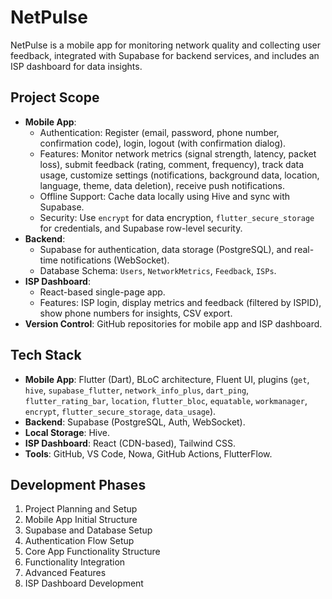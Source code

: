 # NetPulse

NetPulse is a mobile app for monitoring network quality and collecting user feedback, integrated with Supabase for backend services, and includes an ISP dashboard for data insights.

## Project Scope
- **Mobile App**:
  - Authentication: Register (email, password, phone number, confirmation code), login, logout (with confirmation dialog).
  - Features: Monitor network metrics (signal strength, latency, packet loss), submit feedback (rating, comment, frequency), track data usage, customize settings (notifications, background data, location, language, theme, data deletion), receive push notifications.
  - Offline Support: Cache data locally using Hive and sync with Supabase.
  - Security: Use `encrypt` for data encryption, `flutter_secure_storage` for credentials, and Supabase row-level security.
- **Backend**:
  - Supabase for authentication, data storage (PostgreSQL), and real-time notifications (WebSocket).
  - Database Schema: `Users`, `NetworkMetrics`, `Feedback`, `ISPs`.
- **ISP Dashboard**:
  - React-based single-page app.
  - Features: ISP login, display metrics and feedback (filtered by ISPID), show phone numbers for insights, CSV export.
- **Version Control**: GitHub repositories for mobile app and ISP dashboard.

## Tech Stack
- **Mobile App**: Flutter (Dart), BLoC architecture, Fluent UI, plugins (`get`, `hive`, `supabase_flutter`, `network_info_plus`, `dart_ping`, `flutter_rating_bar`, `location`, `flutter_bloc`, `equatable`, `workmanager`, `encrypt`, `flutter_secure_storage`, `data_usage`).
- **Backend**: Supabase (PostgreSQL, Auth, WebSocket).
- **Local Storage**: Hive.
- **ISP Dashboard**: React (CDN-based), Tailwind CSS.
- **Tools**: GitHub, VS Code, Nowa, GitHub Actions, FlutterFlow.

## Development Phases
1. Project Planning and Setup
2. Mobile App Initial Structure
3. Supabase and Database Setup
4. Authentication Flow Setup
5. Core App Functionality Structure
6. Functionality Integration
7. Advanced Features
8. ISP Dashboard Development